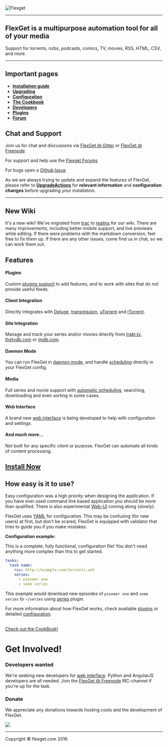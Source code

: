 <section id="about" class="about header-main row">
    <div class="container">
        <div class="row">
            <div class="col-lg-12 text-center">
                <br /><br />
                <img class="landing-logo" alt="Flexget" title="Flexget" src="http://flexget.com/_static/flexget.png"/>
                <hr class="small">
                <h2>FlexGet is a multipurpose automation tool for all of your media</h2>
                <p class="lead">Support for torrents, nzbs, podcasts, comics, TV, movies, RSS, HTML, CSV, and more.</p>
                <hr>
            </div>
            <div class="col-lg-12">
                <div class="col-lg-3 col-lg-offset-2">
                    <h2>Important pages</h2>
                    <ul >
                        <li>
                            <strong><a href="/Install">Installation guide</a></strong>
                        <li>
                            <strong><a href="/Upgrade">Upgrading</a></strong>
                        </li>
                        </li>
                        <li>
                            <strong><a href="/Configuration">Configuration</a></strong>
                        </li>
                        <li><strong><a href="/Cookbook">The Cookbook</a></strong></li>
                        <li><strong><a href="/Developers">Developers</a></strong></li>
                        <li><strong><a href="/Plugins">Plugins</a></strong></li>
                        <li><strong><a href="http://discuss.flexget.com/">Forum</a></strong></li>
                    </ul>
                </div>
                <div class="col-lg-6">
                    <h2>Chat and Support</h2>
                    <p>Join us for chat and discussions via <a href="https://gitter.im/Flexget/Flexget">FlexGet @ Gitter</a> or <a href="http://webchat.freenode.net/?channels=#flexget">FlexGet @ Freenode</a></p>
                    <p>For support and help use the <a href="http://discuss.flexget.com/">Flexget Forums</a></p>
                    <p>For bugs open a <a href="https://github.com/Flexget/Flexget/issues">Github Issue</a></p>
                    <p>As we are always trying to update and expand the features of FlexGet, please refer to <strong><a href="/UpgradeActions">UpgradeActions</a></strong> for <strong>relevant information</strong> and <strong>configuration changes</strong> before upgrading your installation.</p>
                </div>
            </div>
            <div class="col-lg-10 col-lg-offset-1 text-center">
                <hr>
                <h2>New Wiki</h2>
                <p>It's a new wiki! We've migrated from <a href="https://trac.edgewall.org/">trac</a> to <a href="http://realms.io/">realms</a> for our wiki. There are many improvements, including better mobile support, and live previews while editing. If there were problems with the markdown conversion, feel free to fix them up. If there are any other issues, come find us in chat, so we can work them out.</p>
            </div>
        </div>
    </div>
</section>

<section id="features" class="features bg-flexlight row">
    <div class="container">
        <div class="row text-center">
            <div class="col-lg-10 col-lg-offset-1">
                <h2>Features</h2>
                <div class="row">
                    <div class="col-md-3 col-sm-6">
                        <div class="feature-item">
                            <span class="fa-stack fa-4x">
                                <i class="fa fa-circle fa-stack-2x"></i>
                                <i class="fa fa-plug fa-stack-1x text-flexdark"></i>
                            </span>
                            <h4><strong>Plugins</strong></h4>
                            <p>Custom <a href="/Plugins">plugins support</a> to add features, and to work with sites that do not provide useful feeds.</p>
                        </div>
                    </div>
                    <div class="col-md-3 col-sm-6">
                        <div class="feature-item">
                            <span class="fa-stack fa-4x">
                                <i class="fa fa-circle fa-stack-2x"></i>
                                <i class="fa fa-sitemap fa-stack-1x text-flexdark"></i>
                            </span>
                            <h4><strong>Client Integration</strong></h4>
                            <p>Directly integrates with <a href="http://deluge-torrent.org/" target="_blank">Deluge</a>, <a href="http://www.transmissionbt.com/" target="_blank">transmission</a>, <a href="http://www.utorrent.com/" target="_blank">uTorrent</a> and <a href="https://rakshasa.github.io/rtorrent/" target="_blank">rTorrent</a>.</p>
                        </div>
                    </div>
                    <div class="col-md-3 col-sm-6">
                        <div class="feature-item">
                            <span class="fa-stack fa-4x">
                                <i class="fa fa-circle fa-stack-2x"></i>
                                <i class="fa fa-gears fa-stack-1x text-flexdark"></i>
                            </span>
                            <h4><strong>Site Integration</strong></h4>
                            <p>Manage and track your series and/or movies directly from <a href="http://trakt.tv/" target="_blank">trakt.tv</a>, <a href="http://thetvdb.com/" target="_blank">thetvdb.com</a> or <a href="http://imdb.com/" target="_blank">imdb.com</a>.</p>
                        </div>
                    </div>
                    <div class="col-md-3 col-sm-6">
                        <div class="feature-item">
                            <span class="fa-stack fa-4x">
                                <i class="fa fa-circle fa-stack-2x"></i>
                                <i class="fa fa-tasks fa-stack-1x text-flexdark"></i>
                            </span>
                            <h4><strong>Daemon Mode</strong></h4>
                            <p>You can run FlexGet in <a href="/Daemon">daemon mode</a>, and handle <a href="/Plugins/Daemon/scheduler">scheduling</a> directly in your FlexGet config.</p>
                        </div>
                    </div>
                </div>
                <div class="row">
                    <div class="col-md-4 col-sm-6">
                        <div class="feature-item">
                            <span class="fa-stack fa-4x">
                                <i class="fa fa-circle fa-stack-2x"></i>
                                <i class="fa fa-file-video-o fa-stack-1x text-flexdark"></i>
                            </span>
                            <h4><strong>Media</strong></h4>
                            <p>Full series and movie support with <a href="/Plugins/Daemon/scheduler">automatic scheduling</a>, searching, downloading and even sorting in some cases.</p>
                        </div>
                    </div>
                    <div class="col-md-4 col-sm-6">
                        <div class="feature-item">
                            <span class="fa-stack fa-4x">
                                <i class="fa fa-circle fa-stack-2x"></i>
                                <i class="fa fa-globe fa-stack-1x text-flexdark"></i>
                            </span>
                            <h4><strong>Web Interface</strong></h4>
                            <p>A brand new <a href="/Web-UI">web interface</a> is being developed to help with configuration and settings.</p>
                        </div>
                    </div>
                    <div class="col-md-4 col-sm-12">
                        <div class="feature-item">
                            <span class="fa-stack fa-4x">
                                <i class="fa fa-circle fa-stack-2x"></i>
                                <i class="fa fa-info fa-stack-1x text-flexdark"></i>
                            </span>
                            <h4><strong>And much more...</strong></h4>
                            <p>Not built for any specific client or purpose. FlexGet can automate all kinds of content processing.</p>
                        </div>
                    </div>
                </div>
            </div>
        </div>
    </div>
</section>
<aside class="callout">
    <div class="text-vertical-center">
        <a href="/Install">
            <span class="fa-stack fa-4x">
                <i class="fa fa-circle fa-stack-2x"></i>
                <i class="fa fa-download fa-stack-1x text-flexdark"></i>
            </span>
            <h1>Install Now</h1>
        </a>
    </div>
</aside>

<section id="how-easy" class="how-easy bg-flexlight row">
    <div class="container">
        <div class="row">
            <div class="col-lg-10 col-lg-offset-1">
<h2 class="text-center">How easy is it to use?</h2>
<p>Easy configuration was a high priority when designing the application. If you have ever used command line based application you should be more than qualified. There is also experimental <a href="/Web-UI">Web-UI</a> coming along (slowly).</p>
<p>FlexGet uses <a href="http://en.wikipedia.org/wiki/YAML" target="_blank">YAML</a> for configuration. This may be confusing (for new users) at first, but don't be scared, FlexGet is equipped with validator that tries to guide you if you make mistakes.</p>
<p><strong>Configuration example:</strong> </p>
<p>This is a complete, fully functional, configuration file! You don't need anything more complex than this to get started.</p>

```yaml
tasks:
  task name:
    rss: http://example.com/torrents.xml
    series:
      - pioneer one
      - some series
```

<p>This example would download new episodes of <code>pioneer one</code> and <code>some series</code> to <code>~/series</code> using <a href="/Plugins/series">series</a> plugin.</p>
                <p>For more information about how FlexGet works, check available <a href="/Plugins">plugins</a> or detailed <a href="/Configuration">configuration</a>.</p>
                <br />
                <div class="text-center"><a href="/Cookbook" class="btn btn-dark">Check out the CookBook!</a></div>
            </div>
        </div>
    </div>
</section>
<footer class="row">
    <div class="container">
        <div class="row">
            <div class="col-lg-10 col-lg-offset-1 text-center">
                <h1>Get Involved!</h1>
                <div class="col-lg-6">
                    <h3>Developers wanted</h3>
                    <p>We're seeking new developers for <a href="/Web-UI">web interface</a>. Python and AngularJS developers are all needed. Join the <a href="http://webchat.freenode.net/?channels=#flexget">FlexGet @ Freenode</a> IRC-channel if you're up for the task.</p>
                </div>
                <div class="col-lg-6">
                    <h3>Donate</h3>
                    <p>We appreciate any donations towards hosting costs and the development of FlexGet.</p>
                    <p><a href="https://gratipay.com/flexget" target="_blank"><img src="http://flexget.com/_static/gratipay.svg"></a></p>
                </div>
                <div class="col-lg-12">
                    <hr class="small">
                    <p class="text-muted">Copyright &copy; flexget.com 2016</p>
                </div>
            </div>
        </div>
    </div>
</footer>
